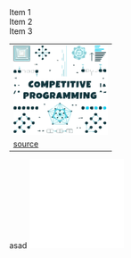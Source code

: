 <section data-markdown>
    <div class="flex-container"><!-- .element: style="display: flex; flex-direction: row;" -->
      <div>Item 1</div> <!-- .element: style="margin: 10px; padding: 20px;"-->
      <div>Item 2</div> <!-- .element: style="margin: 10px; padding: 20px;"-->
      <div>Item 3</div> <!-- .element: style="margin: 10px; padding: 20px;"-->
    </div>
</section>

<span >
    <table align=left>
        <tr>
        <td>
            <img src="_files/competitive-programming.svg" width="170" height="160" alt="Click to see the source">
        </td>
        </tr>
    <tr>
<td>
	<a href="https://github.com/esix/competitive-programming">source</a>
</td>
</tr>
    </table>
    <span align=right>asad</span>
</span>

<span >
	<a href="https://github.com/esix/esix.github.io/tree/master/source/demo/15">
		<img src="_files/15.svg" width="170" height="160" alt="Click to see the source">
	</a>
</span>
